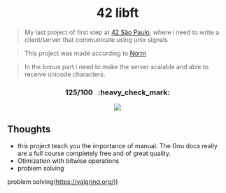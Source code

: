 <h1 align="center">42 libft</h1>  

> My last project of first step at [42 São Paulo](https://www.42sp.org.br/), where i need to write a client/server that communicate using unix signals

> This project was made according to [Norm](https://cdn.intra.42.fr/pdf/pdf/960/norme.en.pdf)

> In the bonus part i need to make the server scalable and able to receive unicode characters.

<h3 align="center">125/100 &nbsp;&nbsp;:heavy_check_mark:</h3>
<p align="center"> 
  <img align="center" src="https://game.42sp.org.br/static/assets/achievements/libftm.png" />
</p>

## Thoughts
   - this project teach you the importance of manual. The Gnu docs really are a full course completely free and of great quality. 
   - Otimization with bitwise operations
   - problem solving
   
problem solving(https://valgrind.org/))  
